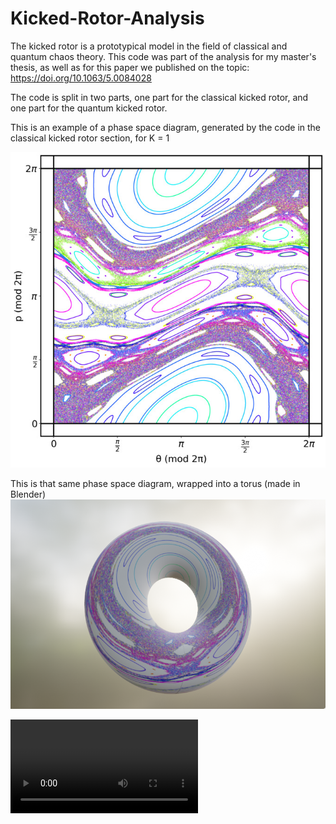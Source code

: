 # Kicked-Rotor-Analysis
The kicked rotor is a prototypical model in the field of classical and quantum chaos theory. This code was part of the analysis for my master's thesis, as well as for this paper we published on the topic: https://doi.org/10.1063/5.0084028

The code is split in two parts, one part for the classical kicked rotor, and one part for the quantum kicked rotor. 


This is an example of a phase space diagram, generated by the code in the classical kicked rotor section, for K = 1

![](./figs/pretty_colours_small.jpg)


This is that same phase space diagram, wrapped into a torus (made in Blender)
![](./figs/screenshot_fg.png)

![](./figs/output1.mp4)

